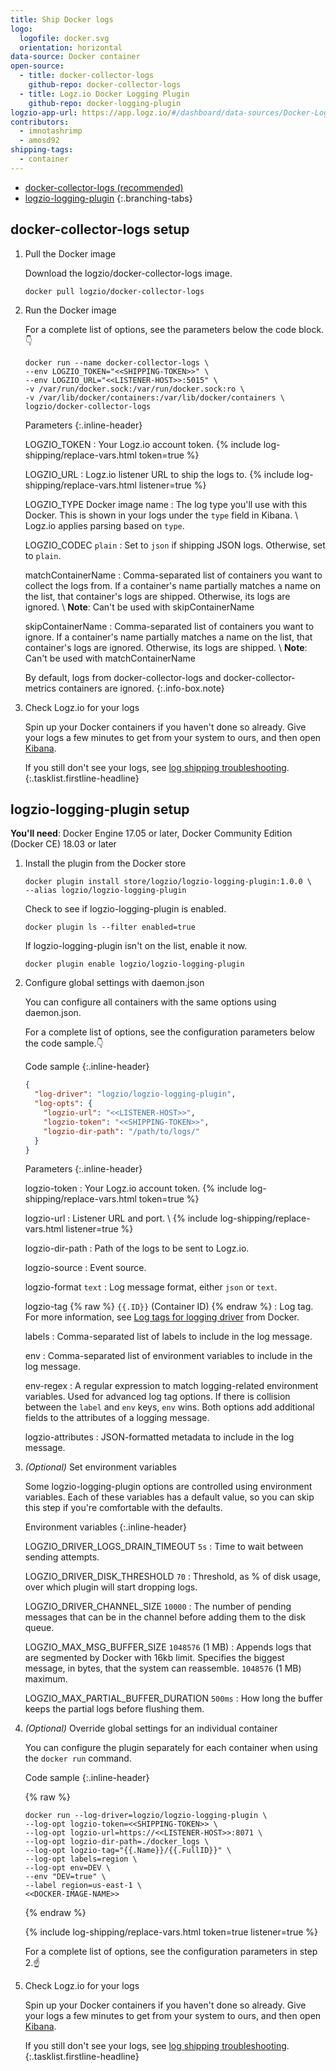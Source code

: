 ```yaml
---
title: Ship Docker logs
logo:
  logofile: docker.svg
  orientation: horizontal
data-source: Docker container
open-source:
  - title: docker-collector-logs
    github-repo: docker-collector-logs
  - title: Logz.io Docker Logging Plugin
    github-repo: docker-logging-plugin
logzio-app-url: https://app.logz.io/#/dashboard/data-sources/Docker-Logging
contributors:
  - imnotashrimp
  - amosd92
shipping-tags:
  - container
---
```


<!-- tabContainer:start -->
<div class="branching-container">

* [docker-collector-logs <span class="sm ital">(recommended)</span>](#docker-collector-logs-config)
* [logzio-logging-plugin](#logzio-logging-plugin-docker-logging-driver-config)
{:.branching-tabs}

<!-- tab:start -->
<div id="docker-collector-logs-config">

## docker-collector-logs setup

1.  Pull the Docker image

    Download the logzio/docker-collector-logs image.

    ```shell
    docker pull logzio/docker-collector-logs
    ```

2.  Run the Docker image

    For a complete list of options, see the parameters below the code block.👇

    ```shell
    docker run --name docker-collector-logs \
    --env LOGZIO_TOKEN="<<SHIPPING-TOKEN>>" \
    --env LOGZIO_URL="<<LISTENER-HOST>>:5015" \
    -v /var/run/docker.sock:/var/run/docker.sock:ro \
    -v /var/lib/docker/containers:/var/lib/docker/containers \
    logzio/docker-collector-logs
    ```

    Parameters
    {:.inline-header}

    LOGZIO_TOKEN <span class="required-param"></span>
    : Your Logz.io account token.
      {% include log-shipping/replace-vars.html token=true %}
      <!-- logzio-inject:account-token -->

    LOGZIO_URL <span class="required-param"></span>
    : Logz.io listener URL to ship the logs to.
      {% include log-shipping/replace-vars.html listener=true %}

    LOGZIO_TYPE <span class="default-param">Docker image name</span>
    : The log type you'll use with this Docker.
      This is shown in your logs under the `type` field in Kibana. \\
      Logz.io applies parsing based on `type`.

    LOGZIO_CODEC <span class="default-param">`plain`</span>
    : Set to `json` if shipping JSON logs.
      Otherwise, set to `plain`.

    matchContainerName
    : Comma-separated list of containers you want to collect the logs from.
      If a container's name partially matches a name on the list, that container's logs are shipped.
      Otherwise, its logs are ignored. \\
      **Note**: Can't be used with skipContainerName

    skipContainerName
    : Comma-separated list of containers you want to ignore.
      If a container's name partially matches a name on the list, that container's logs are ignored.
      Otherwise, its logs are shipped. \\
      **Note**: Can't be used with matchContainerName

      By default, logs from docker-collector-logs and docker-collector-metrics containers are ignored.
      {:.info-box.note}

3.  Check Logz.io for your logs

    Spin up your Docker containers if you haven't done so already.
    Give your logs a few minutes to get from your system to ours, and then open [Kibana](https://app.logz.io/#/dashboard/kibana).

    If you still don't see your logs, see [log shipping troubleshooting]({{site.baseurl}}/user-guide/log-shipping/log-shipping-troubleshooting.html).
{:.tasklist.firstline-headline}

</div>
<!-- tab:end -->

<!-- tab:start -->
<div id="logzio-logging-plugin-docker-logging-driver-config">

## logzio-logging-plugin setup

**You'll need**:
Docker Engine 17.05 or later,
Docker Community Edition (Docker CE) 18.03 or later

1.  Install the plugin from the Docker store

    ```shell
    docker plugin install store/logzio/logzio-logging-plugin:1.0.0 \
    --alias logzio/logzio-logging-plugin
    ```

    Check to see if logzio-logging-plugin is enabled.

    ```shell
    docker plugin ls --filter enabled=true
    ```

    If logzio-logging-plugin isn't on the list, enable it now.

    ```shell
    docker plugin enable logzio/logzio-logging-plugin
    ```

2.  Configure global settings with daemon.json

    You can configure all containers with the same options using daemon.json.

    For a complete list of options, see the configuration parameters below the code sample.👇

    Code sample
    {:.inline-header}

    ```json
    {
      "log-driver": "logzio/logzio-logging-plugin",
      "log-opts": {
        "logzio-url": "<<LISTENER-HOST>>",
        "logzio-token": "<<SHIPPING-TOKEN>>",
        "logzio-dir-path": "/path/to/logs/"
      }
    }
    ```

    Parameters
    {:.inline-header}

    logzio-token <span class="required-param"></span>
    : Your Logz.io account token.
      {% include log-shipping/replace-vars.html token=true %}
      <!-- logzio-inject:account-token -->

    logzio-url	<span class="required-param"></span>
    : Listener URL and port. \\
      {% include log-shipping/replace-vars.html listener=true %}

    logzio-dir-path	<span class="required-param"></span>
    : Path of the logs to be sent to Logz.io.

    logzio-source
    : Event source.

    logzio-format <span class="default-param">`text`</span>
    : Log message format, either `json` or `text`.

    logzio-tag {% raw %} <span class="default-param">`{{.ID}}` (Container ID)</span> {% endraw %}
    : Log tag.
      For more information, see [Log tags for logging driver](https://docs.docker.com/v17.09/engine/admin/logging/log_tags/) from Docker.

    labels
    : Comma-separated list of labels to include in the log message.

    env
    :	Comma-separated list of environment variables to include in the log message.

    env-regex
    : A regular expression to match logging-related environment variables.
      Used for advanced log tag options.
      If there is collision between the `label` and `env` keys, `env` wins.
      Both options add additional fields to the attributes of a logging message.

    logzio-attributes
    : JSON-formatted metadata to include in the log message.

3.  _(Optional)_ Set environment variables

    Some logzio-logging-plugin options are controlled using environment variables.
    Each of these variables has a default value, so you can skip this step if you're comfortable with the defaults.

    Environment variables
    {:.inline-header}

    LOGZIO_DRIVER_LOGS_DRAIN_TIMEOUT <span class="default-param">`5s`</span>
    : Time to wait between sending attempts.

    LOGZIO_DRIVER_DISK_THRESHOLD <span class="default-param">`70`</span>
    : Threshold, as % of disk usage, over which plugin will start dropping logs.

    LOGZIO_DRIVER_CHANNEL_SIZE <span class="default-param">`10000`</span>
    : The number of pending messages that can be in the channel before adding them to the disk queue.

    LOGZIO_MAX_MSG_BUFFER_SIZE <span class="default-param">`1048576` (1 MB)</span>
    : Appends logs that are segmented by Docker with 16kb limit.
      Specifies the biggest message, in bytes, that the system can reassemble.
      `1048576` (1 MB) maximum.

    LOGZIO_MAX_PARTIAL_BUFFER_DURATION <span class="default-param">`500ms`</span>
    : How long the buffer keeps the partial logs before flushing them.

4.  _(Optional)_ Override global settings for an individual container

    You can configure the plugin separately for each container when using the `docker run` command.

    Code sample
    {:.inline-header}

    {% raw %}
    ```shell
    docker run --log-driver=logzio/logzio-logging-plugin \
    --log-opt logzio-token=<<SHIPPING-TOKEN>> \
    --log-opt logzio-url=https://<<LISTENER-HOST>>:8071 \
    --log-opt logzio-dir-path=./docker_logs \
    --log-opt logzio-tag="{{.Name}}/{{.FullID}}" \
    --log-opt labels=region \
    --log-opt env=DEV \
    --env "DEV=true" \
    --label region=us-east-1 \
    <<DOCKER-IMAGE-NAME>>
    ```
    {% endraw %}

    {% include log-shipping/replace-vars.html token=true listener=true %}

    For a complete list of options, see the configuration parameters in step 2.☝️

5.  Check Logz.io for your logs

    Spin up your Docker containers if you haven't done so already. Give your logs a few minutes to get from your system to ours, and then open [Kibana](https://app.logz.io/#/dashboard/kibana).

    If you still don't see your logs, see [log shipping troubleshooting]({{site.baseurl}}/user-guide/log-shipping/log-shipping-troubleshooting.html).
{:.tasklist.firstline-headline}

</div>
<!-- tab:end -->

</div>
<!-- tabContainer:end -->
